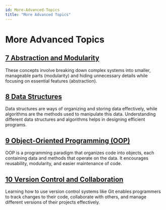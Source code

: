 ```yaml
---
id: More-Advanced-Topics
title: "More Advanced Topics"
---
```


# More Advanced Topics

## [7 Abstraction and Modularity](07_Abstraction-and-modularity.md)
These concepts involve breaking down complex systems into smaller, manageable parts (modularity) and hiding unnecessary details while focusing on essential features (abstraction).

## [8 Data Structures](08_Data-structures.md)
Data structures are ways of organizing and storing data effectively, while algorithms are the methods used to manipulate this data. Understanding different data structures and algorithms helps in designing efficient programs.

## [9 Object-Oriented Programming (OOP)](09_Object-Oriented-Programming.md)
OOP is a programming paradigm that organizes code into objects, each containing data and methods that operate on the data. It encourages reusability, modularity, and easier maintenance of code.

## [10 Version Control and Collaboration](10_Version-Control-and-Collaboration.md)
Learning how to use version control systems like Git enables programmers to track changes to their code, collaborate with others, and manage different versions of their projects effectively.
